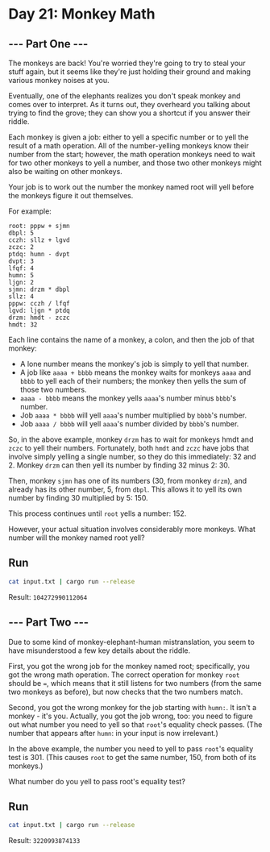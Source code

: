 # Day 21: Monkey Math

## --- Part One ---

The monkeys are back! You're worried they're going to try to steal your stuff again, but it seems like they're just holding their ground and making various monkey noises at you.

Eventually, one of the elephants realizes you don't speak monkey and comes over to interpret. As it turns out, they overheard you talking about trying to find the grove; they can show you a shortcut if you answer their riddle.

Each monkey is given a job: either to yell a specific number or to yell the result of a math operation. All of the number-yelling monkeys know their number from the start; however, the math operation monkeys need to wait for two other monkeys to yell a number, and those two other monkeys might also be waiting on other monkeys.

Your job is to work out the number the monkey named root will yell before the monkeys figure it out themselves.

For example:

```
root: pppw + sjmn
dbpl: 5
cczh: sllz + lgvd
zczc: 2
ptdq: humn - dvpt
dvpt: 3
lfqf: 4
humn: 5
ljgn: 2
sjmn: drzm * dbpl
sllz: 4
pppw: cczh / lfqf
lgvd: ljgn * ptdq
drzm: hmdt - zczc
hmdt: 32
```

Each line contains the name of a monkey, a colon, and then the job of that monkey:

- A lone number means the monkey's job is simply to yell that number.
- A job like `aaaa + bbbb` means the monkey waits for monkeys `aaaa` and `bbbb` to yell each of their numbers; the monkey then yells the sum of those two numbers.
- `aaaa - bbbb` means the monkey yells `aaaa`'s number minus `bbbb`'s number.
- Job `aaaa * bbbb` will yell `aaaa`'s number multiplied by `bbbb`'s number.
- Job `aaaa / bbbb` will yell `aaaa`'s number divided by `bbbb`'s number.

So, in the above example, monkey `drzm` has to wait for monkeys hmdt and `zczc` to yell their numbers. Fortunately, both `hmdt` and `zczc` have jobs that involve simply yelling a single number, so they do this immediately: 32 and 2. Monkey `drzm` can then yell its number by finding 32 minus 2: 30.

Then, monkey `sjmn` has one of its numbers (30, from monkey `drzm`), and already has its other number, 5, from `dbpl`. This allows it to yell its own number by finding 30 multiplied by 5: 150.

This process continues until `root` yells a number: 152.

However, your actual situation involves considerably more monkeys. What number will the monkey named root yell?


## Run

```sh
cat input.txt | cargo run --release
```

Result: `104272990112064`


## --- Part Two ---

Due to some kind of monkey-elephant-human mistranslation, you seem to have misunderstood a few key details about the riddle.

First, you got the wrong job for the monkey named root; specifically, you got the wrong math operation. The correct operation for monkey `root` should be `=`, which means that it still listens for two numbers (from the same two monkeys as before), but now checks that the two numbers match.

Second, you got the wrong monkey for the job starting with `humn:`. It isn't a monkey - it's you. Actually, you got the job wrong, too: you need to figure out what number you need to yell so that `root`'s equality check passes. (The number that appears after `humn`: in your input is now irrelevant.)

In the above example, the number you need to yell to pass `root`'s equality test is 301. (This causes `root` to get the same number, 150, from both of its monkeys.)

What number do you yell to pass root's equality test?

## Run

```sh
cat input.txt | cargo run --release
```

Result: `3220993874133`

